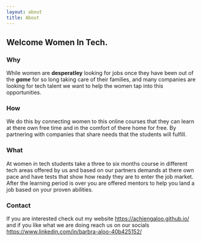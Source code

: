 ```yaml
---
layout: about
title: About
---
```


## Welcome Women In Tech.

### Why

While women are **desperatley** looking for jobs once they have been out of the ***game*** for so long taking care of their families, and many companies are looking for tech talent we want to help the women tap into this opportunities.

### How
We do this by connecting women to this online courses that they can learn at there own free time and in the comfort of there home for free.
By partnering with companies that share needs that the students will fulfill.

### What
At women in tech students take a three to six months course in different tech areas offered by us and based on our partners demands at there own pace and have tests that show how ready they are to enter the job market. After the learning period is over you are offered mentors to help you land a job based on your proven abilities.

### Contact
If you are interested check out my website https://achiengaloo.github.io/ and if you like what we are doing reach us on our socials https://www.linkedin.com/in/barbra-aloo-40b425152/   
